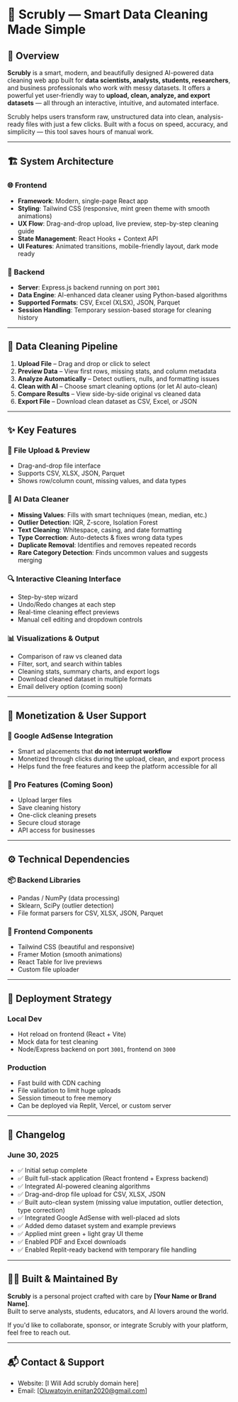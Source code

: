 # 🧹 Scrubly — Smart Data Cleaning Made Simple

## 🚀 Overview

**Scrubly** is a smart, modern, and beautifully designed AI-powered data cleaning web app built for **data scientists, analysts, students, researchers**, and business professionals who work with messy datasets. It offers a powerful yet user-friendly way to **upload, clean, analyze, and export datasets** — all through an interactive, intuitive, and automated interface.

Scrubly helps users transform raw, unstructured data into clean, analysis-ready files with just a few clicks. Built with a focus on speed, accuracy, and simplicity — this tool saves hours of manual work.

---

## 🏗️ System Architecture

### 🌐 Frontend
- **Framework**: Modern, single-page React app  
- **Styling**: Tailwind CSS (responsive, mint green theme with smooth animations)  
- **UX Flow**: Drag-and-drop upload, live preview, step-by-step cleaning guide  
- **State Management**: React Hooks + Context API  
- **UI Features**: Animated transitions, mobile-friendly layout, dark mode ready  

### 🔧 Backend
- **Server**: Express.js backend running on port `3001`  
- **Data Engine**: AI-enhanced data cleaner using Python-based algorithms  
- **Supported Formats**: CSV, Excel (XLSX), JSON, Parquet  
- **Session Handling**: Temporary session-based storage for cleaning history  

---

## 🔁 Data Cleaning Pipeline

1. **Upload File** – Drag and drop or click to select  
2. **Preview Data** – View first rows, missing stats, and column metadata  
3. **Analyze Automatically** – Detect outliers, nulls, and formatting issues  
4. **Clean with AI** – Choose smart cleaning options (or let AI auto-clean)  
5. **Compare Results** – View side-by-side original vs cleaned data  
6. **Export File** – Download clean dataset as CSV, Excel, or JSON  

---

## ✨ Key Features

### 📂 File Upload & Preview
- Drag-and-drop file interface  
- Supports CSV, XLSX, JSON, Parquet  
- Shows row/column count, missing values, and data types  

### 🧠 AI Data Cleaner
- **Missing Values**: Fills with smart techniques (mean, median, etc.)  
- **Outlier Detection**: IQR, Z-score, Isolation Forest  
- **Text Cleaning**: Whitespace, casing, and date formatting  
- **Type Correction**: Auto-detects & fixes wrong data types  
- **Duplicate Removal**: Identifies and removes repeated records  
- **Rare Category Detection**: Finds uncommon values and suggests merging  

### 🔍 Interactive Cleaning Interface
- Step-by-step wizard  
- Undo/Redo changes at each step  
- Real-time cleaning effect previews  
- Manual cell editing and dropdown controls  

### 📊 Visualizations & Output
- Comparison of raw vs cleaned data  
- Filter, sort, and search within tables  
- Cleaning stats, summary charts, and export logs  
- Download cleaned dataset in multiple formats  
- Email delivery option (coming soon)  

---

## 💸 Monetization & User Support

### 🧾 Google AdSense Integration
- Smart ad placements that **do not interrupt workflow**  
- Monetized through clicks during the upload, clean, and export process  
- Helps fund the free features and keep the platform accessible for all  

### 🔐 Pro Features (Coming Soon)
- Upload larger files  
- Save cleaning history  
- One-click cleaning presets  
- Secure cloud storage  
- API access for businesses  

---

## ⚙️ Technical Dependencies

### 📦 Backend Libraries
- Pandas / NumPy (data processing)  
- Sklearn, SciPy (outlier detection)  
- File format parsers for CSV, XLSX, JSON, Parquet  

### 🧱 Frontend Components
- Tailwind CSS (beautiful and responsive)  
- Framer Motion (smooth animations)  
- React Table for live previews  
- Custom file uploader  

---

## 🚚 Deployment Strategy

### Local Dev
- Hot reload on frontend (React + Vite)  
- Mock data for test cleaning  
- Node/Express backend on port `3001`, frontend on `3000`  

### Production
- Fast build with CDN caching  
- File validation to limit huge uploads  
- Session timeout to free memory  
- Can be deployed via Replit, Vercel, or custom server  

---

## 📅 Changelog

### June 30, 2025
- ✅ Initial setup complete  
- ✅ Built full-stack application (React frontend + Express backend)  
- ✅ Integrated AI-powered cleaning algorithms  
- ✅ Drag-and-drop file upload for CSV, XLSX, JSON  
- ✅ Built auto-clean system (missing value imputation, outlier detection, type correction)  
- ✅ Integrated Google AdSense with well-placed ad slots  
- ✅ Added demo dataset system and example previews  
- ✅ Applied mint green + light gray UI theme  
- ✅ Enabled PDF and Excel downloads  
- ✅ Enabled Replit-ready backend with temporary file handling  

---

## 🧑‍💻 Built & Maintained By

**Scrubly** is a personal project crafted with care by **[Your Name or Brand Name]**.  
Built to serve analysts, students, educators, and AI lovers around the world.  

If you'd like to collaborate, sponsor, or integrate Scrubly with your platform, feel free to reach out.

---

## 📬 Contact & Support
- Website: [I Will Add scrubly domain here]  
- Email: [Oluwatoyin.eniitan2020@gmail.com]
